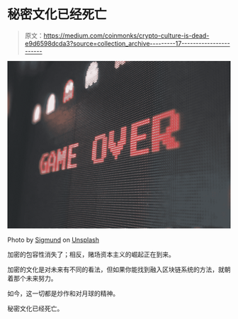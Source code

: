 # 秘密文化已经死亡

> 原文：<https://medium.com/coinmonks/crypto-culture-is-dead-e9d6598dcda3?source=collection_archive---------17----------------------->

![](img/3157710f416dc087fc98d902b8bde465.png)

Photo by [Sigmund](https://unsplash.com/@sigmund?utm_source=medium&utm_medium=referral) on [Unsplash](https://unsplash.com?utm_source=medium&utm_medium=referral)

加密的包容性消失了；相反，赌场资本主义的崛起正在到来。

加密的文化是对未来有不同的看法，但如果你能找到融入区块链系统的方法，就朝着那个未来努力。

如今，这一切都是炒作和对月球的精神。

秘密文化已经死亡。